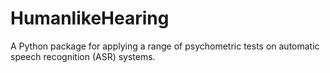 # HumanlikeHearing
A Python package for applying a range of psychometric tests on automatic speech recognition (ASR) systems. 
